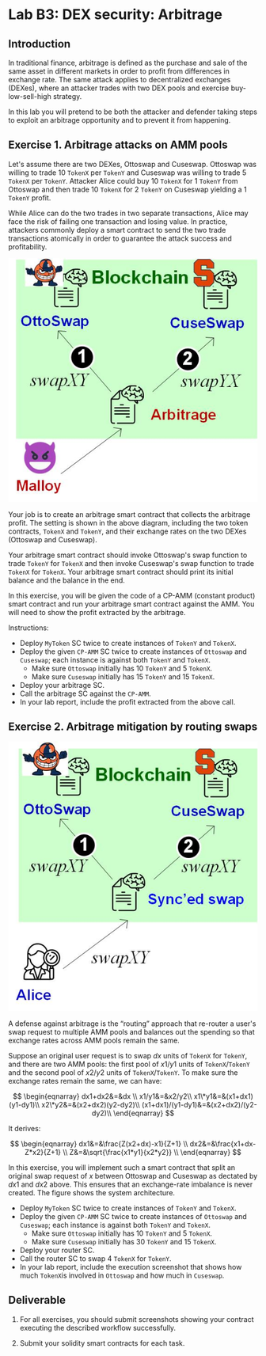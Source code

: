 Lab B3: DEX security: Arbitrage 
===

Introduction
---

In traditional finance, arbitrage is defined as the purchase and sale of the same asset in different markets in order to profit from differences in exchange rate. The same attack applies to decentralized exchanges (DEXes), where an attacker trades with two DEX pools and exercise buy-low-sell-high strategy. 

In this lab you will pretend to be both the attacker and defender taking steps to exploit an arbitrage opportunity and to prevent it from happening.

Exercise 1. Arbitrage attacks on AMM pools
---

Let's assume there are two DEXes, Ottoswap and Cuseswap. Ottoswap was willing to trade 10 `TokenX` per `TokenY` and Cuseswap was willing to trade 5 `TokenX` per `TokenY`. Attacker Alice could buy 10 `TokenX` for 1 `TokenY` from Ottoswap and then trade 10 `TokenX` for 2 `TokenY` on Cuseswap yielding a 1 `TokenY` profit. 

While Alice can do the two trades in two separate transactions, Alice may  face the risk of failing one transaction and losing value. In practice, attackers commonly deploy a smart contract to send the two trade transactions atomically in order to guarantee the attack success and profitability. 

![AMM design diagram](lab-amm-abitrage.jpg)

Your job is to create an arbitrage smart contract that collects the arbitrage profit. The setting is shown in the above diagram, including the two token contracts, `TokenX` and `TokenY`, and their exchange rates on the two DEXes (Ottoswap and Cuseswap). 

Your arbitrage smart contract should invoke Ottoswap's swap function to trade `TokenY` for `TokenX` and then invoke Cuseswap's swap function to trade `TokenX` for `TokenX`. Your arbitrage smart contract should print its initial balance and the balance in the end.

In this exercise, you will be given the code of a CP-AMM (constant product) smart contract and run your arbitrage smart contract against the AMM. You will need to show the profit extracted by the arbitrage.

Instructions:

- Deploy `MyToken` SC twice to create instances of `TokenY` and `TokenX`.
- Deploy the given `CP-AMM` SC twice to create instances of `Ottoswap` and `Cuseswap`; each instance is against both `TokenY` and `TokenX`.
   - Make sure `Ottoswap` initially has 10 `TokenY` and 5 `TokenX`.
   - Make sure `Cuseswap` initially has 15 `TokenY` and 15 `TokenX`.
- Deploy your arbitrage SC.
- Call the arbitrage SC against the `CP-AMM`.
- In your lab report, include the profit extracted from the above call.

Exercise 2. Arbitrage mitigation by routing swaps
---

![AMM design diagram](lab-amm-abitrage-defense.jpg)

A defense against arbitrage is the “routing” approach that re-router a user's swap request to multiple AMM pools and balances out the spending so that exchange rates across AMM pools remain the same.

Suppose an original user request is to swap $dx$ units of `TokenX` for `TokenY`, and there are two AMM pools: the first pool of $x1$/$y1$ units of `TokenX`/`TokenY` and the second pool of $x2$/$y2$ units of `TokenX`/`TokenY`. To make sure the exchange rates remain the same, we can have:


$$
\begin{eqnarray}
dx1+dx2&=&dx \\
x1/y1&=&x2/y2\\
x1\*y1&=&(x1+dx1)(y1-dy1)\\
x2\*y2&=&(x2+dx2)(y2-dy2)\\
(x1+dx1)/(y1-dy1)&=&(x2+dx2)/(y2-dy2)\\
\end{eqnarray}
$$


It derives: 

$$
\begin{eqnarray}
dx1&=&\frac{Z(x2+dx)-x1}{Z+1} \\
dx2&=&\frac{x1+dx-Z*x2}{Z+1} \\
Z&=&\sqrt{\frac{x1*y1}{x2*y2}} \\
\end{eqnarray}
$$

In this exercise, you will implement such a smart contract that split an original swap request of $x$ between Ottoswap and Cuseswap as dectated by $dx1$ and $dx2$ above. This ensures that an exchange-rate imbalance is never created. The figure shows the system architecture. 


- Deploy `MyToken` SC twice to create instances of `TokenY` and `TokenX`.
- Deploy the given `CP-AMM` SC twice to create instances of `Ottoswap` and `Cuseswap`; each instance is against both `TokenY` and `TokenX`.
   - Make sure `Ottoswap` initially has 10 `TokenY` and 5 `TokenX`. 
   - Make sure `Cuseswap` initially has 30 `TokenY` and 15 `TokenX`.
- Deploy your router SC.
- Call the router SC to swap 4 `TokenX` for `TokenY`. 
- In your lab report, include the execution screenshot that shows how much `TokenX`is involved in `Ottoswap` and how much in `Cuseswap`.


Deliverable
---

1. For all exercises, you should submit screenshots showing your contract executing the described workflow successfully.
 
2. Submit your solidity smart contracts for each task. 
